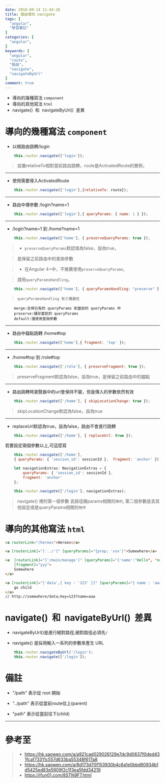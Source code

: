 ```yaml
---
date: 2018-09-14 11:44:26
title: 路由導向 navigate 
tags: [
  "angular",
  "學習筆記"
]
categories: [
  "angular",
]
keywords: [
  "angular",
  "route",
  "路由",
  "navigate",
  "navigateByUrl"
]
comment: true
---
```


- 導向的幾種寫法  `component`
- 導向的其他寫法  `html`
- navigate()  和  navigateByUrl()  差異
<!--more-->

# 導向的幾種寫法  `component`

- 以根路由跳轉/login

```js
    this.router.navigate(['login']);
```

> 設置relativeTo相對當前路由跳轉，route是ActivatedRoute的實例，

---

- 使用需要導入ActivatedRoute

```js
    this.router.navigate(['login'],{relativeTo: route});
```

---

- 路由中傳參數 /login?name=1

```js
    this.router.navigate(['login'],{ queryParams: { name: 1 } });
```

---

- /login?name=1 到 /home?name=1

```js
    this.router.navigate(['home'], { preserveQueryParams: true });
```
> - `preserveQueryParams`默認值為false，設為true，

> 是保留之前路由中的查詢參數

> - 在Angular 4+中，不推薦使用`preserveQueryParams`,

> 請用`queryParamsHandling`。

```js
    this.router.navigate(['home'], { queryParamsHandling: "preserve" });
```

> `queryParamsHandling 有三種屬性`
```
    merge:合併已有的 queryParams 到當前的 queryParams 中
    preserve:儲存當前的 queryParams
    default:僅使用查詢參數
```

---

- 路由中錨點跳轉 /home#top

```js
    this.router.navigate(['home'],{ fragment: 'top' });
```

---

- /home#top 到 /role#top

```js
    this.router.navigate(['/role'], { preserveFragment: true });
```

> preserveFragment默認為false，設為true，是保留之前路由中的錨點

---

- 路由跳轉時瀏覽器中的url會保持不變，但是傳入的參數依然有效

```js
    this.router.navigate(['/home'], { skipLocationChange: true });
```

> skipLocationChange默認為false，設為true

---

- replaceUrl默認為true，設為false，路由不會進行跳轉

```js
    this.router.navigate(['/home'], { replaceUrl: true });
```
若要設定兩個參數以上,可這麼寫

```js
    this.router.navigate(['/home'], 
    { queryParams: { 'session_id': sessionId },  fragment: 'anchor' });
```

```js
    let navigationExtras: NavigationExtras = {
        queryParams: { 'session_id': sessionId },
        fragment: 'anchor'
    };

    this.router.navigate(['/login'], navigationExtras);
```

> navigate() 裡的第一個參數 丟路徑跟params相關的`陣列`,
> 第二個參數是丟其他設定或是queryParams相關的`物件`


# 導向的其他寫法  `html`

```html
<a routerLink="/heroes">Heroes</a>
```

```html
<a [routerLink]="['../']" [queryParams]="{prop: 'xxx'}">Somewhere</a>
```

```html
<a  [routerLink]="['/main/manage']" [queryParams]="{'name':"Hello", 'num':10}" 
    [fragment]="yyy">
    Somewhere
</a>
```

```html
<a [routerLink]="['data',{ key : '123' }]" [queryParams]="{ name : 'aaa' }">
    go child
</a>
// http://somewhere/data;key=123?name=aaa
```


# navigate()  和  navigateByUrl()  差異

- navigateByUrl()是進行絕對路徑,絕對路徑必須先`/`

- navigate() 是採用輸入一系列的參數來產生 URL

```js
    this.router.navigateByUrl('/login');
    this.router.navigate(['/login']);
```

# 備註

- "/path" 表示從 root 開始

- "../path" 表示從當前route往上(parent)

- "path" 表示從當前往下(child) 

---
# 參考至
>- https://hk.saowen.com/a/a921cad029026129e7dc9d0637f0ded431fcaf73311c557d633ba55348f617a8
>- https://hk.saowen.com/a/8d173d70f153930b4c6a1e0bbd60934b1d5425ed83e5909f2c1f3ea5fdd34219
>- https://ifun01.com/8STN9F7.html





